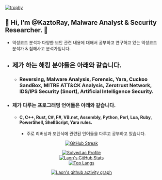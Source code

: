 [![trophy](https://github-profile-trophy.vercel.app/?username=KaztoRay&theme=algolia&column=10)](https://github.com/Luon/)

## 💫 Hi, I’m @KaztoRay, Malware Analyst & Security Researcher. 💫

- 악성코드 분석과 다양한 보안 관련 내용에 대해서 공부하고 연구하고 있는 악성코드 분석가 & 침해사고 분석가입니다.

- ## 제가 하는 해킹 분야들은 아래와 같습니다.

  - ### Reversing, Malware Analysis, Forensic, Yara, Cuckoo SandBox, MITRE ATT&CK Analysis, Zerotrust Network, IDS/IPS Security (Snort), Artificial Intelligence Security.

- ### 제가 다루는 프로그래밍 언어들은 아래와 같습니다.
  - #### C, C++, Rust, C#, F#, VB.net, Assembly, Python, Perl, Lua, Ruby, PowerShell, ShellScript, Yara rules.
    -  주로 리버싱과 포렌식에 관련된 언어들을 다루고 공부하고 있습니다. 
    
    
<div align = "center">

[![GitHub Streak](https://github-readme-streak-stats.herokuapp.com/?user=KaztoRay&theme=holi-theme)](https://git.io/streak-stats)

[![Solved.ac Profile](http://mazassumnida.wtf/api/v2/generate_badge?boj=dsph9245)](https://solved.ac/dsph9245) <br/>
[![Laon's GitHub Stats](https://github-readme-stats.vercel.app/api?username=KaztoRay&hide=contribs,prs&show_icons=true&theme=ambient_gradient)](https://github.com/anuraghazra/github-readme-stats)
<br>
[![Top Langs](https://github-readme-stats.vercel.app/api/top-langs/?username=KaztoRay&langs_count=10&hide=contribs,prs&show_icons=true&theme=ambient_gradient)](https://github.com/anuraghazra/github-readme-stats)

[![Laon's github activity graph](https://github-readme-activity-graph.vercel.app/graph?username=KaztoRay&theme=react-dark&border=true)](https://github.com/ashutosh00710/github-readme-activity-graph)

</div>
 
 
